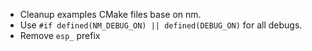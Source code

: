 - Cleanup examples CMake files base on nm.
- Use `#if defined(NM_DEBUG_ON) || defined(DEBUG_ON)` for all debugs.
- Remove `esp_` prefix

